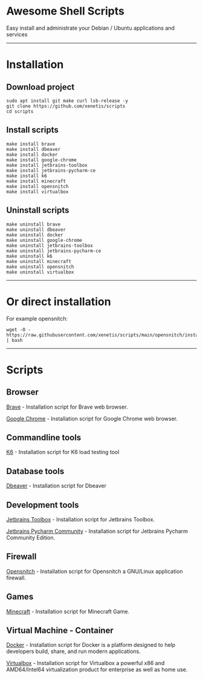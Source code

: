# Awesome Shell Scripts

Easy install and administrate your Debian / Ubuntu applications and services

---

# Installation

## Download project
````shell
sudo apt install git make curl lsb-release -y
git clone https://github.com/xenetis/scripts
cd scripts
````

## Install scripts
````shell
make install brave
make install dbeaver
make install docker
make install google-chrome
make install jetbrains-toolbox
make install jetbrains-pycharm-ce
make install k6
make install minecraft
make install opensnitch
make install virtualbox
````

## Uninstall scripts
````shell
make uninstall brave
make uninstall dbeaver
make uninstall docker
make uninstall google-chrome
make uninstall jetbrains-toolbox
make uninstall jetbrains-pycharm-ce
make uninstall k6
make uninstall minecraft
make uninstall opensnitch
make uninstall virtualbox
````

---

# Or direct installation

For example opensnitch: 
````shell
wget -O - https://raw.githubusercontent.com/xenetis/scripts/main/opensnitch/install.sh | bash
````

---

# Scripts

## Browser

[Brave](brave) - Installation script for Brave web browser.

[Google Chrome](google-chrome) - Installation script for Google Chrome web browser.

## Commandline tools

[K6](k6) - Installation script for K6 load testing tool

## Database tools

[Dbeaver](dbeaver) - Installation script for Dbeaver

## Development tools

[Jetbrains Toolbox](jetbrains-toolbox) - Installation script for Jetbrains Toolbox.

[Jetbrains Pycharm Community](jetbrains-pycharm-ce) - Installation script for Jetbrains Pycharm Community Edition.

## Firewall

[Opensnitch](opensnitch) - Installation script for Opensnitch a GNU/Linux application firewall.

## Games 

[Minecraft](minecraft) - Installation script for Minecraft Game.

## Virtual Machine - Container

[Docker](docker) - Installation script for Docker is a platform designed to help developers build, share, and run modern applications.

[Virtualbox](virtualbox) - Installation script for Virtualbox a powerful x86 and AMD64/Intel64 virtualization product for enterprise as well as home use.



